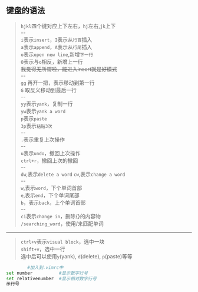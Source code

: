 ## 键盘的语法
>`hjkl`四个键对应上下左右，`hj`左右,`jk`上下  
--  
`i`表示`insert`，`I`表示从`行首`插入  
`a`表示`append`，`A`表示从`行尾`插入    
`o`表示`open new line`,新增`下一行`  
`O`表示与`o`相反，新增上一行  
~~我觉得无所谓啦，能进入insert就是好模式~~    
--  
`gg` 再开一把，表示移动到第一行  
`G` 取反义移动到最后一行  
--  
`yy`表示`yank`，复制一行  
`yw`表示`yank a word`  
`p`表示`paste`  
`3p`表示`粘贴3次`  
--    
`.`表示重复上次操作  
--  
`u`表示`undo`，撤回上次操作  
`ctrl+r`，撤回上次的撤回  
--  
`dw`,表示`delete a word`
`cw`,表示`change a word`  
--  
`w`,表示`word`，下个单词首部  
`e`,表示`end`，下个单词尾部  
`b`，表示`back`，上个单词首部  
--  
`ci`表示`change in`，删除{}的内容物  
`/searching_word`，使用/来匹配单词
---
>`ctrl+v`表示`visual block`，选中一块  
`shift+v`，选中一行  
选中后可以使用`y`(yank), `d`(delete), `p`(paste)等等  



```bash
        #加入到.vimrc中
set number          #显示数字行号
set relativenumber  #显示相对数字行号
示行号
```
